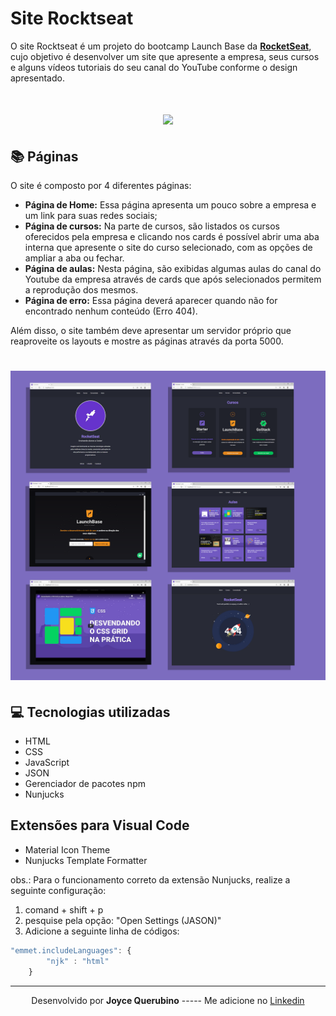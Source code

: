 # Site Rocktseat

O site Rocktseat é um projeto do bootcamp Launch Base da **[RocketSeat](https://rocketseat.com.br/)**, cujo objetivo é desenvolver um site que apresente a empresa, seus cursos e alguns vídeos tutoriais do seu canal do YouTube conforme o design apresentado. 

 <h1 align = center>
    <img src="public/site.gif">
</h1>

## 📚 Páginas
O site é composto por 4 diferentes páginas: 
  - **Página de Home:** Essa página apresenta um pouco sobre a empresa e um link para suas redes sociais;
  - **Página de cursos:** Na parte de cursos, são listados os cursos oferecidos pela empresa e clicando nos cards é possível abrir uma aba interna que apresente o site do curso selecionado, com as opções de ampliar a aba ou fechar.  
  - **Página de aulas:** Nesta página, são exibidas algumas aulas do canal do Youtube da empresa através de cards que após selecionados permitem a reprodução dos mesmos. 
  - **Página de erro:** Essa página deverá aparecer quando não for encontrado nenhum conteúdo (Erro 404). 

Além disso, o site também deve apresentar um servidor próprio que reaproveite os layouts e mostre as páginas através da porta 5000.

 <h1 align = center>
    <img src="public/imagem.png">
</h1>

  ## 💻 Tecnologias utilizadas
  - HTML
  - CSS
  - JavaScript
  - JSON
  - Gerenciador de pacotes npm
  - Nunjucks

 ## Extensões para Visual Code
 - Material Icon Theme
 - Nunjucks Template Formatter

obs.: Para o funcionamento correto da extensão Nunjucks, realize a seguinte configuração: 

1.  comand + shift + p
2. pesquise pela opção: "Open Settings (JASON)"
3. Adicione a seguinte linha de códigos:

```js
"emmet.includeLanguages": {
        "njk" : "html"
    }
```
---

<p align= center>
Desenvolvido por <strong>Joyce Querubino</strong>   -----   Me adicione no <a href="https://www.linkedin.com/in/joyce-querubino/"target="_blank">Linkedin</a>
</p>

